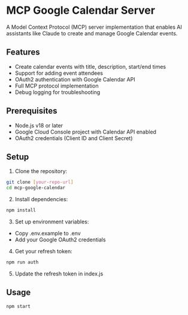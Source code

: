 # MCP Google Calendar Server 
 
A Model Context Protocol (MCP) server implementation that enables AI assistants like Claude to create and manage Google Calendar events. 
 
## Features 
 
- Create calendar events with title, description, start/end times 
- Support for adding event attendees 
- OAuth2 authentication with Google Calendar API 
- Full MCP protocol implementation 
- Debug logging for troubleshooting 
 
## Prerequisites 
 
- Node.js v18 or later 
- Google Cloud Console project with Calendar API enabled 
- OAuth2 credentials (Client ID and Client Secret) 
 
## Setup 
 
1. Clone the repository: 
```bash 
git clone [your-repo-url] 
cd mcp-google-calendar 
``` 
 
2. Install dependencies: 
```bash 
npm install 
``` 
 
3. Set up environment variables: 
- Copy .env.example to .env 
- Add your Google OAuth2 credentials 
 
4. Get your refresh token: 
```bash 
npm run auth 
``` 
 
5. Update the refresh token in index.js 
 
## Usage 
 
```bash 
npm start 
``` 

